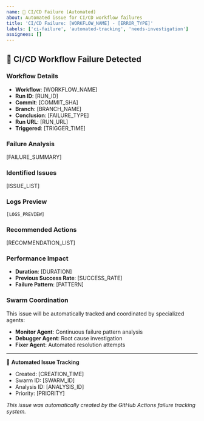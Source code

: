 ```yaml
---
name: 🚨 CI/CD Failure (Automated)
about: Automated issue for CI/CD workflow failures
title: 'CI/CD Failure: [WORKFLOW_NAME] - [ERROR_TYPE]'
labels: ['ci-failure', 'automated-tracking', 'needs-investigation']
assignees: []
---
```


<!-- This template is used by automated systems. Do not edit manually. -->

## 🚨 CI/CD Workflow Failure Detected

### Workflow Details
- **Workflow**: [WORKFLOW_NAME]
- **Run ID**: [RUN_ID]
- **Commit**: [COMMIT_SHA]
- **Branch**: [BRANCH_NAME]
- **Conclusion**: [FAILURE_TYPE]
- **Run URL**: [RUN_URL]
- **Triggered**: [TRIGGER_TIME]

### Failure Analysis
[FAILURE_SUMMARY]

### Identified Issues
[ISSUE_LIST]

### Logs Preview
```
[LOGS_PREVIEW]
```

### Recommended Actions
[RECOMMENDATION_LIST]

### Performance Impact
- **Duration**: [DURATION]
- **Previous Success Rate**: [SUCCESS_RATE]
- **Failure Pattern**: [PATTERN]

### Swarm Coordination
This issue will be automatically tracked and coordinated by specialized agents:
- **Monitor Agent**: Continuous failure pattern analysis
- **Debugger Agent**: Root cause investigation  
- **Fixer Agent**: Automated resolution attempts

---
🤖 **Automated Issue Tracking**
- Created: [CREATION_TIME]
- Swarm ID: [SWARM_ID]
- Analysis ID: [ANALYSIS_ID]
- Priority: [PRIORITY]

_This issue was automatically created by the GitHub Actions failure tracking system._